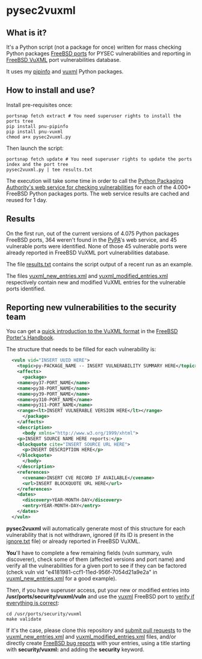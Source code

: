 # pysec2vuxml
## What is it?
It's a Python script (not a package for once) written for mass checking Python packages [FreeBSD ports](https://www.freshports.org/) for PYSEC vulnerabilities and reporting in [FreeBSD VuXML](https://www.vuxml.org/freebsd/index.html) port vulnerabilities database.

It uses my [pipinfo](https://github.com/HubTou/pipinfo) and [vuxml](https://github.com/HubTou/vuxml) Python packages.

## How to install and use?
Install pre-requisites once:
```
portsnap fetch extract # You need superuser rights to install the ports tree
pip install pnu-pipinfo
pip install pnu-vuxml
chmod a+x pysec2vuxml.py
```

Then launch the script:
```
portsnap fetch update # You need superuser rights to update the ports index and the port tree
pysec2vuxml.py | tee results.txt
```

The execution will take some time in order to call the [Python Packaging Authority's web service for checking vulnerabilities](https://warehouse.pypa.io/api-reference/json.html#known-vulnerabilities) for each of the 4.000+ FreeBSD Python packages ports.
The web service results are cached and reused for 1 day.

## Results
On the first run, out of the current versions of 4.075 Python packages FreeBSD ports, 364 weren't found in the [PyPA](https://www.pypa.io/en/latest/)'s web service, and 45 vulnerable ports were identified.
None of those 45 vulnerable ports were already reported in FreeBSD VuXML port vulnerabilities database.

The file [results.txt](https://github.com/HubTou/pysec2vuxml/blob/main/results.txt) contains the script output of a recent run as an example.

The files [vuxml_new_entries.xml](https://github.com/HubTou/pysec2vuxml/blob/main/vuxml_new_entries.xml) and [vuxml_modified_entries.xml](https://github.com/HubTou/pysec2vuxml/blob/main/vuxml_modified_entries.xml) respectively contain new and modified VuXML entries for the vulnerable ports identified.

## Reporting new vulnerabilities to the security team
You can get a [quick introduction to the VuXML format](https://docs.freebsd.org/en/books/porters-handbook/security/#security-notify-vuxml-intro) in the [FreeBSD Porter's Handbook](https://docs.freebsd.org/en/books/porters-handbook/).

The structure that needs to be filled for each vulnerability is:
```xml
  <vuln vid="INSERT UUID HERE">
    <topic>py-PACKAGE_NAME -- INSERT VULNERABILITY SUMMARY HERE</topic>
    <affects>
      <package>
    <name>py37-PORT_NAME</name>
    <name>py38-PORT_NAME</name>
    <name>py39-PORT_NAME</name>
    <name>py310-PORT_NAME</name>
    <name>py311-PORT_NAME</name>
    <range><lt>INSERT VULNERABLE VERSION HERE</lt></range>
      </package>
    </affects>
    <description>
      <body xmlns="http://www.w3.org/1999/xhtml">
    <p>INSERT SOURCE NAME HERE reports:</p>
    <blockquote cite="INSERT SOURCE URL HERE">
      <p>INSERT DESCRIPTION HERE</p>
    </blockquote>
      </body>
    </description>
    <references>
      <cvename>INSERT CVE RECORD IF AVAILABLE</cvename>
      <url>INSERT BLOCKQUOTE URL HERE</url>
    </references>
    <dates>
      <discovery>YEAR-MONTH-DAY</discovery>
      <entry>YEAR-MONTH-DAY</entry>
    </dates>
  </vuln>
```

**pysec2vuxml** will automatically generate most of this structure for each vulnerability that is not withdrawn, ignored (if its ID is present in the [ignore.txt](https://github.com/HubTou/pysec2vuxml/blob/main/ignore.txt) file) or already reported in FreeBSD VuXML.

**You**'ll have to complete a few remaining fields (vuln summary, vuln discoverer), check some of them (affected versions and port name) and verify all the vulnerabilities for a given port to see if they can be factored (check vuln vid "e4181981-ccf1-11ed-956f-7054d21a9e2a" in [vuxml_new_entries.xml](https://github.com/HubTou/pysec2vuxml/blob/main/vuxml_new_entries.xml) for a good example).

Then, if you have superuser access, put your new or modified entries into **/usr/ports/security/vuxml/vuln** and use the [vuxml](https://www.freshports.org/security/vuxml/) FreeBSD port to [verify if everything is correct](https://docs.freebsd.org/en/books/porters-handbook/security/#security-notify-vuxml-testing):
```Shell
cd /usr/ports/security/vuxml
make validate
```

If it's the case, please clone this repository and [submit pull requests](https://docs.github.com/en/pull-requests/collaborating-with-pull-requests/proposing-changes-to-your-work-with-pull-requests/creating-a-pull-request) to the [vuxml_new_entries.xml](https://github.com/HubTou/pysec2vuxml/blob/main/vuxml_new_entries.xml) and [vuxml_modified_entries.xml](https://github.com/HubTou/pysec2vuxml/blob/main/vuxml_modified_entries.xml) files, and/or directly create [FreeBSD bug reports](https://bugs.freebsd.org/bugzilla/enter_bug.cgi?product=Ports%20%26%20Packages&component=Individual%20Port%28s%29) with your entries, using a title starting with **security/vuxml:** and adding the **security** keyword.
